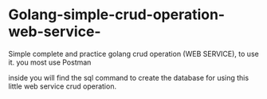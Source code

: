 # Golang-simple-crud-operation-web-service-
Simple complete and practice golang crud operation (WEB SERVICE), to use it. you most use Postman 

inside you will find the sql command to create the database for using this little web service crud operation. 
